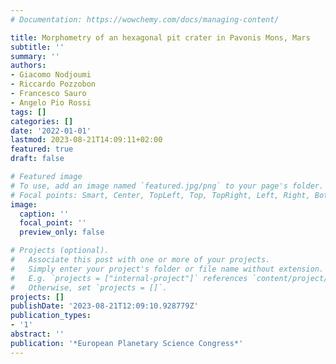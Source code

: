 ```yaml
---
# Documentation: https://wowchemy.com/docs/managing-content/

title: Morphometry of an hexagonal pit crater in Pavonis Mons, Mars
subtitle: ''
summary: ''
authors:
- Giacomo Nodjoumi
- Riccardo Pozzobon
- Francesco Sauro
- Angelo Pio Rossi
tags: []
categories: []
date: '2022-01-01'
lastmod: 2023-08-21T14:09:11+02:00
featured: true
draft: false

# Featured image
# To use, add an image named `featured.jpg/png` to your page's folder.
# Focal points: Smart, Center, TopLeft, Top, TopRight, Left, Right, BottomLeft, Bottom, BottomRight.
image:
  caption: ''
  focal_point: ''
  preview_only: false

# Projects (optional).
#   Associate this post with one or more of your projects.
#   Simply enter your project's folder or file name without extension.
#   E.g. `projects = ["internal-project"]` references `content/project/deep-learning/index.md`.
#   Otherwise, set `projects = []`.
projects: []
publishDate: '2023-08-21T12:09:10.928779Z'
publication_types:
- '1'
abstract: ''
publication: '*European Planetary Science Congress*'
---
```

